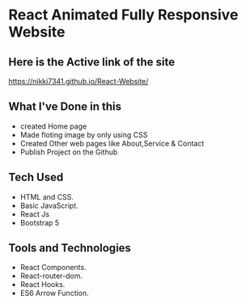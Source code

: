 # React Animated Fully Responsive Website
## Here is the Active link of the site 

https://nikki7341.github.io/React-Website/

## What I've Done in this 
- created Home page
- Made floting image by only using CSS 
- Created Other web pages like About,Service & Contact
- Publish Project on the Github

## Tech Used
- HTML and CSS.
- Basic JavaScript.
- React Js
- Bootstrap 5
## Tools and Technologies
- React Components.
- React-router-dom.
- React Hooks.
- ES6 Arrow Function.
